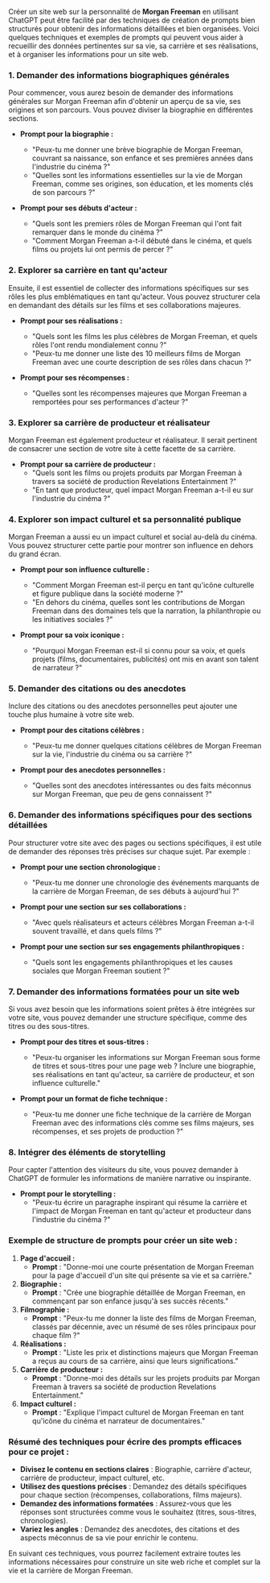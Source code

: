 Créer un site web sur la personnalité de **Morgan Freeman** en utilisant ChatGPT peut être facilité par des techniques de création de prompts bien structurés pour obtenir des informations détaillées et bien organisées. Voici quelques techniques et exemples de prompts qui peuvent vous aider à recueillir des données pertinentes sur sa vie, sa carrière et ses réalisations, et à organiser les informations pour un site web.

### 1. **Demander des informations biographiques générales**

Pour commencer, vous aurez besoin de demander des informations générales sur Morgan Freeman afin d'obtenir un aperçu de sa vie, ses origines et son parcours. Vous pouvez diviser la biographie en différentes sections.

- **Prompt pour la biographie :**
  - "Peux-tu me donner une brève biographie de Morgan Freeman, couvrant sa naissance, son enfance et ses premières années dans l'industrie du cinéma ?"
  - "Quelles sont les informations essentielles sur la vie de Morgan Freeman, comme ses origines, son éducation, et les moments clés de son parcours ?"

- **Prompt pour ses débuts d'acteur :**
  - "Quels sont les premiers rôles de Morgan Freeman qui l'ont fait remarquer dans le monde du cinéma ?"
  - "Comment Morgan Freeman a-t-il débuté dans le cinéma, et quels films ou projets lui ont permis de percer ?"

### 2. **Explorer sa carrière en tant qu'acteur**

Ensuite, il est essentiel de collecter des informations spécifiques sur ses rôles les plus emblématiques en tant qu'acteur. Vous pouvez structurer cela en demandant des détails sur les films et ses collaborations majeures.

- **Prompt pour ses réalisations :**
  - "Quels sont les films les plus célèbres de Morgan Freeman, et quels rôles l'ont rendu mondialement connu ?"
  - "Peux-tu me donner une liste des 10 meilleurs films de Morgan Freeman avec une courte description de ses rôles dans chacun ?"

- **Prompt pour ses récompenses :**
  - "Quelles sont les récompenses majeures que Morgan Freeman a remportées pour ses performances d'acteur ?"

### 3. **Explorer sa carrière de producteur et réalisateur**

Morgan Freeman est également producteur et réalisateur. Il serait pertinent de consacrer une section de votre site à cette facette de sa carrière.

- **Prompt pour sa carrière de producteur :**
  - "Quels sont les films ou projets produits par Morgan Freeman à travers sa société de production Revelations Entertainment ?"
  - "En tant que producteur, quel impact Morgan Freeman a-t-il eu sur l'industrie du cinéma ?"

### 4. **Explorer son impact culturel et sa personnalité publique**

Morgan Freeman a aussi eu un impact culturel et social au-delà du cinéma. Vous pouvez structurer cette partie pour montrer son influence en dehors du grand écran.

- **Prompt pour son influence culturelle :**
  - "Comment Morgan Freeman est-il perçu en tant qu'icône culturelle et figure publique dans la société moderne ?"
  - "En dehors du cinéma, quelles sont les contributions de Morgan Freeman dans des domaines tels que la narration, la philanthropie ou les initiatives sociales ?"

- **Prompt pour sa voix iconique :**
  - "Pourquoi Morgan Freeman est-il si connu pour sa voix, et quels projets (films, documentaires, publicités) ont mis en avant son talent de narrateur ?"

### 5. **Demander des citations ou des anecdotes**

Inclure des citations ou des anecdotes personnelles peut ajouter une touche plus humaine à votre site web.

- **Prompt pour des citations célèbres :**
  - "Peux-tu me donner quelques citations célèbres de Morgan Freeman sur la vie, l'industrie du cinéma ou sa carrière ?"

- **Prompt pour des anecdotes personnelles :**
  - "Quelles sont des anecdotes intéressantes ou des faits méconnus sur Morgan Freeman, que peu de gens connaissent ?"

### 6. **Demander des informations spécifiques pour des sections détaillées**

Pour structurer votre site avec des pages ou sections spécifiques, il est utile de demander des réponses très précises sur chaque sujet. Par exemple :

- **Prompt pour une section chronologique :**
  - "Peux-tu me donner une chronologie des événements marquants de la carrière de Morgan Freeman, de ses débuts à aujourd'hui ?"

- **Prompt pour une section sur ses collaborations :**
  - "Avec quels réalisateurs et acteurs célèbres Morgan Freeman a-t-il souvent travaillé, et dans quels films ?"

- **Prompt pour une section sur ses engagements philanthropiques :**
  - "Quels sont les engagements philanthropiques et les causes sociales que Morgan Freeman soutient ?"

### 7. **Demander des informations formatées pour un site web**

Si vous avez besoin que les informations soient prêtes à être intégrées sur votre site, vous pouvez demander une structure spécifique, comme des titres ou des sous-titres.

- **Prompt pour des titres et sous-titres :**
  - "Peux-tu organiser les informations sur Morgan Freeman sous forme de titres et sous-titres pour une page web ? Inclure une biographie, ses réalisations en tant qu'acteur, sa carrière de producteur, et son influence culturelle."

- **Prompt pour un format de fiche technique :**
  - "Peux-tu me donner une fiche technique de la carrière de Morgan Freeman avec des informations clés comme ses films majeurs, ses récompenses, et ses projets de production ?"

### 8. **Intégrer des éléments de storytelling**

Pour capter l'attention des visiteurs du site, vous pouvez demander à ChatGPT de formuler les informations de manière narrative ou inspirante.

- **Prompt pour le storytelling :**
  - "Peux-tu écrire un paragraphe inspirant qui résume la carrière et l'impact de Morgan Freeman en tant qu'acteur et producteur dans l'industrie du cinéma ?"

### Exemple de structure de prompts pour créer un site web :

1. **Page d'accueil :**
   - **Prompt** : "Donne-moi une courte présentation de Morgan Freeman pour la page d'accueil d'un site qui présente sa vie et sa carrière."
2. **Biographie :**
   - **Prompt** : "Crée une biographie détaillée de Morgan Freeman, en commençant par son enfance jusqu'à ses succès récents."
3. **Filmographie :**
   - **Prompt** : "Peux-tu me donner la liste des films de Morgan Freeman, classés par décennie, avec un résumé de ses rôles principaux pour chaque film ?"
4. **Réalisations :**
   - **Prompt** : "Liste les prix et distinctions majeurs que Morgan Freeman a reçus au cours de sa carrière, ainsi que leurs significations."
5. **Carrière de producteur :**
   - **Prompt** : "Donne-moi des détails sur les projets produits par Morgan Freeman à travers sa société de production Revelations Entertainment."
6. **Impact culturel :**
   - **Prompt** : "Explique l'impact culturel de Morgan Freeman en tant qu'icône du cinéma et narrateur de documentaires."

### Résumé des techniques pour écrire des prompts efficaces pour ce projet :

- **Divisez le contenu en sections claires** : Biographie, carrière d'acteur, carrière de producteur, impact culturel, etc.
- **Utilisez des questions précises** : Demandez des détails spécifiques pour chaque section (récompenses, collaborations, films majeurs).
- **Demandez des informations formatées** : Assurez-vous que les réponses sont structurées comme vous le souhaitez (titres, sous-titres, chronologies).
- **Variez les angles** : Demandez des anecdotes, des citations et des aspects méconnus de sa vie pour enrichir le contenu.

En suivant ces techniques, vous pourrez facilement extraire toutes les informations nécessaires pour construire un site web riche et complet sur la vie et la carrière de Morgan Freeman.
